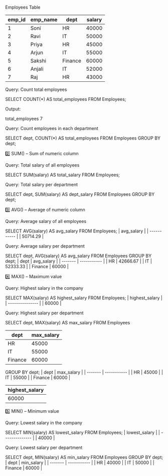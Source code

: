 Employees Table

| emp\_id | emp\_name | dept    | salary |
| ------- | --------- | ------- | ------ |
| 1       | Soni      | HR      | 40000  |
| 2       | Ravi      | IT      | 50000  |
| 3       | Priya     | HR      | 45000  |
| 4       | Arjun     | IT      | 55000  |
| 5       | Sakshi    | Finance | 60000  |
| 6       | Anjali    | IT      | 52000  |
| 7       | Raj       | HR      | 43000  |
Query: Count total employees

SELECT COUNT(*) AS total_employees
FROM Employees;


Output:

total_employees
7

Query: Count employees in each department

SELECT dept, COUNT(*) AS total_employees
FROM Employees
GROUP BY dept;

2️⃣ SUM() – Sum of numeric column

Query: Total salary of all employees

SELECT SUM(salary) AS total_salary
FROM Employees;

Query: Total salary per department

SELECT dept, SUM(salary) AS dept_salary
FROM Employees
GROUP BY dept;

3️⃣ AVG() – Average of numeric column

Query: Average salary of all employees

SELECT AVG(salary) AS avg_salary
FROM Employees;
| avg\_salary |
| ----------- |
| 50714.29    |

Query: Average salary per department

SELECT dept, AVG(salary) AS avg_salary
FROM Employees
GROUP BY dept;
| dept    | avg\_salary |
| ------- | ----------- |
| HR      | 42666.67    |
| IT      | 52333.33    |
| Finance | 60000       |

4️⃣ MAX() – Maximum value

Query: Highest salary in the company

SELECT MAX(salary) AS highest_salary
FROM Employees;
| highest\_salary |
| --------------- |
| 60000           |

Query: Highest salary per department

SELECT dept, MAX(salary) AS max_salary
FROM Employees

| dept    | max\_salary |
| ------- | ----------- |
| HR      | 45000       |
| IT      | 55000       |
| Finance | 60000       |


GROUP BY dept;
| dept    | max\_salary |
| ------- | ----------- |
| HR      | 45000       |
| IT      | 55000       |
| Finance | 60000       |

| highest\_salary |
| --------------- |
| 60000           |

5️⃣ MIN() – Minimum value

Query: Lowest salary in the company

SELECT MIN(salary) AS lowest_salary
FROM Employees;
| lowest\_salary |
| -------------- |
| 40000          |

Query: Lowest salary per department

SELECT dept, MIN(salary) AS min_salary
FROM Employees
GROUP BY dept;
| dept    | min\_salary |
| ------- | ----------- |
| HR      | 40000       |
| IT      | 50000       |
| Finance | 60000       |
